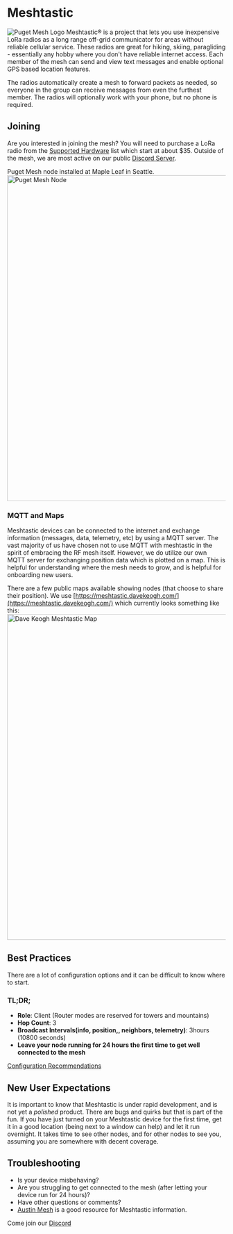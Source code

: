 # Meshtastic
![Puget Mesh Logo](/media/Meshtastic_Banner_Logo.png)
Meshtastic® is a project that lets you use inexpensive LoRa radios as a long range off-grid communicator for areas without reliable cellular service. These radios are great for hiking, skiing, paragliding - essentially any hobby where you don't have reliable internet access. Each member of the mesh can send and view text messages and enable optional GPS based location features.

The radios automatically create a mesh to forward packets as needed, so everyone in the group can receive messages from even the furthest member. The radios will optionally work with your phone, but no phone is required.

## Joining
Are you interested in joining the mesh? You will need to purchase a LoRa radio from the [Supported Hardware](https://meshtastic.org/docs/hardware/devices/) list which start at about $35. Outside of the mesh, we are most active on our public [Discord Server](https://discord.gg/ANvUg3AyZt).

Puget Mesh node installed at Maple Leaf in Seattle. 
<a href="/media/MLA_Node.jpg"><img src="/media/MLA_Node.jpg" alt="Puget Mesh Node" width="750"></a>

### MQTT and Maps
Meshtastic devices can be connected to the internet and exchange information (messages, data, telemetry, etc) by using a MQTT server. The vast majority of us have chosen not to use MQTT with meshtastic in the spirit of embracing the RF mesh itself. However, we do utilize our own MQTT server for exchanging position data which is plotted on a map. This is helpful for understanding where the mesh needs to grow, and is helpful for onboarding new users.

There are a few public maps available showing nodes (that choose to share their position). We use [https://meshtastic.davekeogh.com/](https://meshtastic.davekeogh.com/) which currently looks something like this:
<a href="/media/11Nov2024_MapSShot.png"><img src="/media/11Nov2024_MapSShot.png" alt="Dave Keogh Meshtastic Map" width="750"></a>


## Best Practices
There are a lot of configuration options and it can be difficult to know where to start. 
### TL;DR;
- **Role**: Client (Router modes are reserved for towers and mountains)
- **Hop Count**: 3
- **Broadcast Intervals(info, position,, neighbors, telemetry)**: 3hours (10800 seconds)
- **Leave your node running for 24 hours the first time to get well connected to the mesh**

[Configuration Recommendations](config)

## New User Expectations
It is important to know that Meshtastic is under rapid development, and is not yet a *polished* product. There are bugs and quirks but that is part of the fun. If you have just turned on your Meshtastic device for the first time, get it in a good location (being next to a window can help) and let it run overnight. It takes time to see other nodes, and for other nodes to see you, assuming you are somewhere with decent coverage. 

## Troubleshooting
- Is your device misbehaving?
- Are you struggling to get connected to the mesh (after letting your device run for 24 hours)?
- Have other questions or comments?
- [Austin Mesh](https://www.austinmesh.org/join/) is a good resource for Meshtastic information.

Come join our [Discord](https://discord.gg/ANvUg3AyZt)